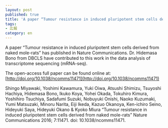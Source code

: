 ```yaml
---
layout: post
published: true
title: 'A paper “Tumour resistance in induced pluripotent stem cells derived from naked mole-rats” has published in Nature Communications.'
tags:
- 広報
category: en
---
```

A paper “Tumour resistance in induced pluripotent stem cells derived from naked mole-rats” has published in Nature Communications.
Dr. Hidemasa Bono from DBCLS have contributed to this work in the data analysis of transcriptome sequencing (mRNA-seq).
 
The open-access full paper can be found online at:
[http://doi.org/10.1038/ncomms11471](http://doi.org/10.1038/ncomms11471)
 
Shingo Miyawaki, Yoshimi Kawamura, Yuki Oiwa, Atsushi Shimizu, Tsuyoshi Hachiya, Hidemasa Bono, Ikuko Koya, Yohei Okada, Tokuhiro Kimura, Yoshihiro Tsuchiya, Sadafumi Suzuki, Nobuyuki Onishi, Naoko Kuzumaki, Yumi Matsuzaki, Minoru Narita, Eiji Ikeda, Kazuo Okanoya, Ken-ichiro Seino, Hideyuki Saya, Hideyuki Okano & Kyoko Miura
“Tumour resistance in induced pluripotent stem cells derived from naked mole-rats”
Nature Communications 2016; 7:11471.
doi: 10.1038/ncomms11471.